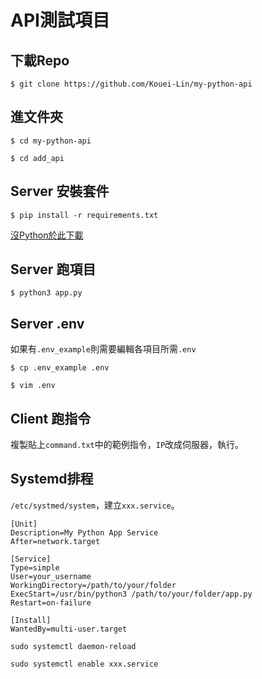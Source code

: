 # API測試項目

## 下載Repo
`$ git clone https://github.com/Kouei-Lin/my-python-api`

## 進文件夾
`$ cd my-python-api`


`$ cd add_api`

## Server 安裝套件

`$ pip install -r requirements.txt`

[沒Python於此下載](https://www.python.org/downloads/)

## Server 跑項目
`$ python3 app.py`

## Server .env
如果有`.env_example`則需要編輯各項目所需`.env`

`$ cp .env_example .env`

`$ vim .env`

## Client 跑指令
複製貼上`command.txt`中的範例指令，`IP`改成伺服器，執行。


## Systemd排程
`/etc/systmed/system`，建立`xxx.service`。

```
[Unit]
Description=My Python App Service
After=network.target

[Service]
Type=simple
User=your_username
WorkingDirectory=/path/to/your/folder
ExecStart=/usr/bin/python3 /path/to/your/folder/app.py
Restart=on-failure

[Install]
WantedBy=multi-user.target
```

`sudo systemctl daemon-reload`

`sudo systemctl enable xxx.service`
